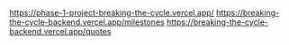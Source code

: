 https://phase-1-project-breaking-the-cycle.vercel.app/
https://breaking-the-cycle-backend.vercel.app/milestones
https://breaking-the-cycle-backend.vercel.app/quotes
